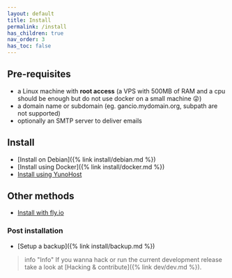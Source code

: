 ```yaml
---
layout: default
title: Install
permalink: /install
has_children: true
nav_order: 3
has_toc: false
---
```

## Pre-requisites
- a Linux machine with <strong>root access</strong> (a VPS with 500MB of RAM and a cpu should be enough but do not use docker on a small machine :stuck_out_tongue_winking_eye:)
- a domain name or subdomain (eg. gancio.mydomain.org, subpath are not supported)
- optionally an SMTP server to deliver emails

## Install

- [Install on Debian]({% link install/debian.md %})
- [Install using Docker]({% link install/docker.md %})
- [Install using YunoHost](https://apps.yunohost.org/app/gancio)

## Other methods

- [Install with fly.io](https://rennerocha.com/posts/configuring-self-hosted-calendar-for-small-community/)

### Post installation
- [Setup a backup]({% link install/backup.md %})


> info "Info"
> If you wanna hack or run the current development release take a look at [Hacking & contribute]({% link dev/dev.md %}).
>
